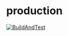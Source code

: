 # production

[![BuildAndTest](https://github.com/Twilight-Studioo/production/actions/workflows/code-check-build.yml/badge.svg)](https://github.com/Twilight-Studioo/production/actions/workflows/code-check-build.yml)